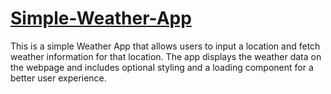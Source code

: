 # [Simple-Weather-App](https://roman-thapa.github.io/simple-weather-app/)
This is a simple Weather App that allows users to input a location and fetch weather information for that location. The app displays the weather data on the webpage and includes optional styling and a loading component for a better user experience.
